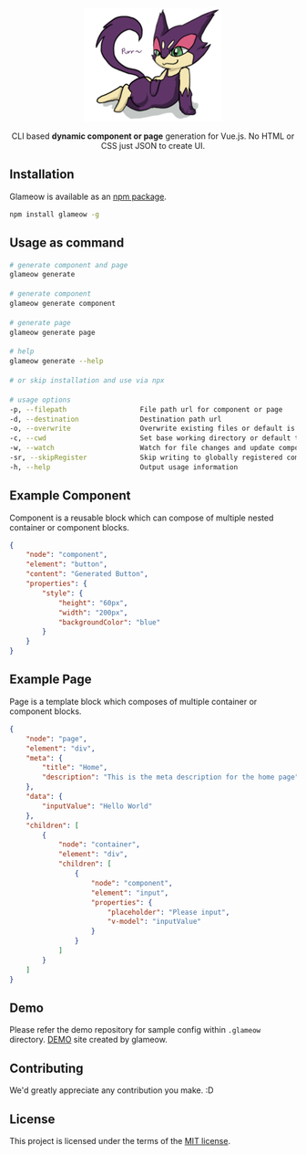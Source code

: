 <p align="center">
<a href="https://ajainvivek.github.io/glameow/" target="_blank">
<img alt="Glameow" title="Glameow" src="https://github.com/ajainvivek/glameow/raw/master/assets/logo.png" height="200">
</a>
</p>
<p align="center">CLI based <b>dynamic component or page</b> generation for Vue.js. No HTML or CSS just JSON to create UI.</p>

## Installation

Glameow is available as an [npm package](https://www.npmjs.com/package/glameow).

```sh
npm install glameow -g
```

## Usage as command

```sh
# generate component and page
glameow generate

# generate component
glameow generate component

# generate page
glameow generate page

# help
glameow generate --help

# or skip installation and use via npx

# usage options
-p, --filepath                  File path url for component or page
-d, --destination               Destination path url
-o, --overwrite                 Overwrite existing files or default is false
-c, --cwd                       Set base working directory or default to 'process.cwd()'
-w, --watch                     Watch for file changes and update component/page instantaneously
-sr, --skipRegister             Skip writing to globally registered components or default is false
-h, --help                      Output usage information
```

## Example Component

Component is a reusable block which can compose of multiple nested container or component blocks.

```json
{
    "node": "component",
    "element": "button",
    "content": "Generated Button",
    "properties": {
        "style": {
            "height": "60px",
            "width": "200px",
            "backgroundColor": "blue"
        }
    }
}
```

## Example Page

Page is a template block which composes of multiple container or component blocks.

```json
{
    "node": "page",
    "element": "div",
    "meta": {
        "title": "Home",
        "description": "This is the meta description for the home page"
    },
    "data": {
        "inputValue": "Hello World"
    },
    "children": [
        {
            "node": "container",
            "element": "div",
            "children": [
                {
                    "node": "component",
                    "element": "input",
                    "properties": {
                        "placeholder": "Please input",
                        "v-model": "inputValue"
                    }
                }
            ]
        }
    ]
}
```

## Demo

Please refer the demo repository for sample config within `.glameow` directory. [DEMO](https://glameow.netlify.com/#/) site created by glameow.

## Contributing

We'd greatly appreciate any contribution you make. :D

## License

This project is licensed under the terms of the
[MIT license](https://github.com/ajainvivek/glameow/blob/v1-beta/LICENSE).

